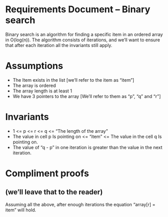 # Requirements Document – Binary search
Binary search is an algorithm for finding a specific item in an ordered array in O(log(n)).
The algorithm consists of iterations, and we’ll want to ensure that after each iteration all the invariants still apply.

# Assumptions
- The Item exists in the list [we’ll refer to the item as “item”]
- The array is ordered
- The array length is at least 1
- We have 3 pointers to the array [We’ll refer to them as “p”, “q” and “r”]
# Invariants
- 1 <= p <= r <= q <= “The length of the array”
- The value in cell p Is pointing on <= “item” <= The value in the cell q Is pointing on.
- The value of “q - p” in one iteration is greater than the value in the next iteration.

# Compliment proofs 
## (we’ll leave that to the reader)
Assuming all the above, after enough iterations the equation “array[r] = item” will hold.
